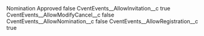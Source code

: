<?xml version="1.0" encoding="UTF-8"?>
<CustomMetadata xmlns="http://soap.sforce.com/2006/04/metadata" xmlns:xsi="http://www.w3.org/2001/XMLSchema-instance" xmlns:xsd="http://www.w3.org/2001/XMLSchema">
    <label>Nomination Approved</label>
    <protected>false</protected>
    <values>
        <field>CventEvents__AllowInvitation__c</field>
        <value xsi:type="xsd:boolean">true</value>
    </values>
    <values>
        <field>CventEvents__AllowModifyCancel__c</field>
        <value xsi:type="xsd:boolean">false</value>
    </values>
    <values>
        <field>CventEvents__AllowNomination__c</field>
        <value xsi:type="xsd:boolean">false</value>
    </values>
    <values>
        <field>CventEvents__AllowRegistration__c</field>
        <value xsi:type="xsd:boolean">true</value>
    </values>
</CustomMetadata>
